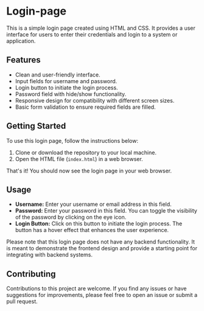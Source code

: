 # Login-page

This is a simple login page created using HTML and CSS. It provides a user interface for users to enter their credentials and login to a system or application.

## Features

- Clean and user-friendly interface.
- Input fields for username and password.
- Login button to initiate the login process.
- Password field with hide/show functionality.
- Responsive design for compatibility with different screen sizes.
- Basic form validation to ensure required fields are filled.

## Getting Started

To use this login page, follow the instructions below:

1. Clone or download the repository to your local machine.
2. Open the HTML file (`index.html`) in a web browser.

That's it! You should now see the login page in your web browser.

## Usage

- **Username:** Enter your username or email address in this field.
- **Password:** Enter your password in this field. You can toggle the visibility of the password by clicking on the eye icon.
- **Login Button:** Click on this button to initiate the login process. The button has a hover effect that enhances the user experience.

Please note that this login page does not have any backend functionality. It is meant to demonstrate the frontend design and provide a starting point for integrating with backend systems.

## Contributing

Contributions to this project are welcome. If you find any issues or have suggestions for improvements, please feel free to open an issue or submit a pull request.

